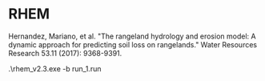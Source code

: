 # RHEM

Hernandez, Mariano, et al. "The rangeland hydrology and erosion model: A dynamic approach for predicting soil loss on rangelands." Water Resources Research 53.11 (2017): 9368-9391.

.\rhem_v2.3.exe -b run_1.run
